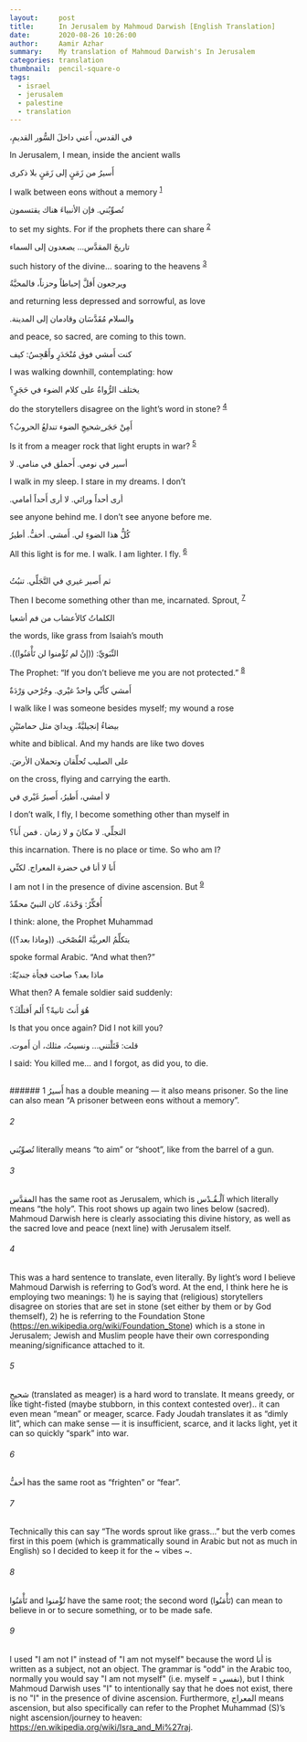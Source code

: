 ```yaml
---
layout:     post
title:      In Jerusalem by Mahmoud Darwish [English Translation]
date:       2020-08-26 10:26:00
author:     Aamir Azhar
summary:    My translation of Mahmoud Darwish's In Jerusalem
categories: translation
thumbnail:  pencil-square-o
tags:
  - israel
  - jerusalem
  - palestine
  - translation
---
```

،في القدس، أَعني داخلَ السُّور القديمِ

In Jerusalem, I mean, inside the ancient walls

أَسيرُ من زَمَنٍ إلى زَمَنٍ بلا ذكرى

I walk between eons without a memory <sup>[1](#1)</sup>

تُصوِّبُني. فإن الأنبياءَ هناك يقتسمون

to set my sights. For if the prophets there can share <sup>[2](#2)</sup>

تاريخَ المقدَّس... يصعدون إلى السماء

such history of the divine… soaring to the heavens <sup>[3](#3)</sup>

ويرجعون أَقلَّ إحباطاً وحزناً، فالمحبَّةُ

and returning less depressed and sorrowful, as love

.والسلام مُقَدَّسَان وقادمان إلى المدينة

and peace, so sacred, are coming to this town.

كنت أَمشي فوق مُنْحَدَرٍ وأَهْجِسُ: كيف

I was walking downhill, contemplating: how

يختلف الرُّواةُ على كلام الضوء في حَجَرٍ؟

do the storytellers disagree on the light’s word in stone? <sup>[4](#4)</sup>

أَمِنْ حَجَر ٍشحيحِ الضوء تندلعُ الحروبُ؟

Is it from a meager rock that light erupts in war? <sup>[5](#5)</sup>

أسير في نومي. أَحملق في منامي. لا

I walk in my sleep. I stare in my dreams. I don’t

.أرى أحداً ورائي. لا أرى أَحداً أمامي

see anyone behind me. I don’t see anyone before me.

كُلُّ هذا الضوءِ لي. أَمشي. أخفُّ. أطيرُ

All this light is for me. I walk. I am lighter. I fly. <sup>[6](#6)</sup>

<br>
ثم أَصير غيري في التَّجَلِّي. تنبُتُ

Then I become something other than me, incarnated. Sprout, <sup>[7](#7)</sup>

الكلماتُ كالأعشاب من فم أشعيا

the words, like grass from Isaiah’s mouth

.النِّبَويِّ: ((إنْ لم تُؤْمنوا لن تَأْمَنُوا))

The Prophet: “If you don’t believe me you are not protected.” <sup>[8](#8)</sup>

أَمشي كأنِّي واحدٌ غيْري. وجُرْحي وَرْدَةٌ

I walk like I was someone besides myself; my wound a rose

بيضاءُ إنجيليَّةٌ. ويدايَ مثل حمامتَيْنِ

white and biblical. And my hands are like two doves

.على الصليب تُحلِّقان وتحملان الأرضَ

on the cross, flying and carrying the earth.

لا أمشي، أَطيرُ، أَصيرُ غَيْري في

I don’t walk, I fly, I become something other than myself in

التجلِّي. لا مكانَ و لا زمان . فمن أَنا؟

this incarnation. There is no place or time. So who am I?

أَنا لا أنا في حضرة المعراج. لكنِّي

I am not I in the presence of divine ascension. But <sup>[9](#9)</sup>

أُفكِّرُ: وَحْدَهُ، كان النبيّ محمِّدٌ

I think: alone, the Prophet Muhammad

يتكلِّمُ العربيَّةَ الفُصْحَى. ((وماذا بعد؟))

spoke formal Arabic. “And what then?”

:ماذا بعد؟ صاحت فجأة جنديّةٌ

What then? A female soldier said suddenly:

هُوَ أَنتَ ثانيةً؟ أَلم أَقتلْكَ؟

Is that you once again? Did I not kill you?

.قلت: قَتَلْتني... ونسيتُ، مثلك، أن أَموت


I said: You killed me… and I forgot, as did you, to die.

<br>
###### 1
أَسيرُ has a double meaning — it also means prisoner. So the line can also mean “A prisoner between eons without a memory”.

###### 2
تُصوِّبُني literally means “to aim” or “shoot”, like from the barrel of a gun.

###### 3
المقدَّس has the same root as Jerusalem, which is اَلْـقُـدْس which literally means “the holy”. This root shows up again two lines below (sacred). Mahmoud Darwish here is clearly associating this divine history, as well as the sacred love and peace (next line) with Jerusalem itself.

###### 4
This was a hard sentence to translate, even literally. By light’s word I believe Mahmoud Darwish is referring to God’s word. At the end, I think here he is employing two meanings: 1) he is saying that (religious) storytellers disagree on stories that are set in stone (set either by them or by God themself), 2) he is referring to the Foundation Stone (https://en.wikipedia.org/wiki/Foundation_Stone) which is a stone in Jerusalem; Jewish and Muslim people have their own corresponding meaning/significance attached to it.

###### 5
شحيحِ (translated as meager) is a hard word to translate. It means greedy, or like tight-fisted (maybe stubborn, in this context contested over).. it can even mean “mean” or meager, scarce. Fady Joudah translates it as “dimly lit”, which can make sense — it is insufficient, scarce, and it lacks light, yet it can so quickly “spark” into war.

###### 6
أخفُّ has the same root as “frighten” or “fear”.

###### 7
Technically this can say “The words sprout like grass…” but the verb comes first in this poem (which is grammatically sound in Arabic but not as much in English) so I decided to keep it for the ~ vibes ~.

###### 8
تَأْمَنُوا and تُؤْمنوا have the same root; the second word (تَأْمَنُوا) can mean to believe in or to secure something, or to be made safe.

###### 9
I used "I am not I" instead of "I am not myself" because the word أنا is written as a subject, not an object. The grammar is "odd" in the Arabic too, normally you would say "I am not myself" (i.e. myself =  نفسي), but I think Mahmoud Darwish uses "I" to intentionally say that he does not exist, there is no "I" in the presence of divine ascension. Furthermore, المعراج means ascension, but also specifically can refer to the Prophet Muhammad (S)’s night ascension/journey to heaven: https://en.wikipedia.org/wiki/Isra_and_Mi%27raj.
